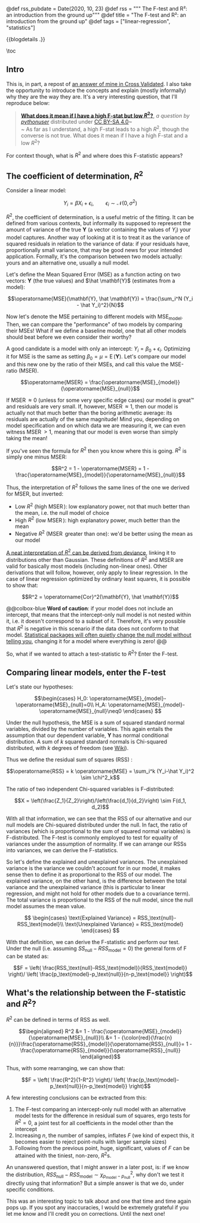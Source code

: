 @def rss_pubdate = Date(2020, 10, 23)
@def rss = """ The F-test and R²: an introduction from the ground up"""
@def title = "The F-test and R²: an introduction from the ground up"
@def tags = ["linear-regression", "statistics"]

{{blogdetails .}}

\toc

## Intro

This is, in part, a repost of [an answer of mine in Cross Validated](https://stats.stackexchange.com/a/491084/60613).
I also take the opportunity to introduce the concepts and explain (mostly informally) why they are the way they are.
It's a very interesting question, that I'll reproduce below:

>  [**What does it mean if I have a high F-stat but low $R^2$?**](https://stats.stackexchange.com/q/491069/60613), *a question by [pythonuser](https://stats.stackexchange.com/users/275786/pythonuser)* distributed under [CC BY-SA 4.0](https://creativecommons.org/licenses/by-sa/4.0/)~~~<br>~~~
>  As far as I understand, a high F-stat leads to a high $R^2$, though the converse is not true. What does it mean if I have a high F-stat and a low $R^2$?

For context though, what is $R^2$ and where does this F-statistic appears?

## The coefficient of determination, $R^2$

Consider a linear model:

$$Y_i = \beta X_i + \epsilon_i, \qquad \epsilon_i \sim \mathcal N(0, \sigma^2)$$

$R^2$, the coefficient of determination, is a useful metric of the fitting.
It can be defined from various contexts, but informally its supposed to represent the amount of variance of the true $\mathbf Y$ (a vector containing the values of $Y_i$) your model captures.
Another way of looking at it is to treat it as the variance of squared residuals in relation to the variance of data: if your residuals have, proportionally small variance, that may be good news for your intended application.
Formally, it's the comparison between two models actually: yours and an alternative one, usually a null model.

Let's define the Mean Squared Error (MSE) as a function acting on two vectors: $\mathbf Y$ (the true values) and $\hat \mathbf{Y}$ (estimates from a model):

$$\operatorname{MSE}(\mathbf{Y}, \hat \mathbf{Y}) = \frac{\sum_i^N (Y_i - \hat Y_i)^2}{N}$$

Now let's denote the MSE pertaining to different models with $\operatorname{MSE}_\text{model}$.
Then, we can compare the "performance" of two models by comparing their MSEs!
What if we define a baseline model, one that all other models should beat before we even consider their worthy?

A good candidate is a model with only an intercept: $Y_i = \beta_0 + \epsilon_i$.
Optimizing it for MSE is the same as setting $\beta_0 = \mu = \operatorname{E}(\mathbf Y)$.
Let's compare our model and this new one by the ratio of their MSEs, and call this value the MSE-ratio (MSER).

$$\operatorname{MSER} = \frac{\operatorname{MSE}_{model}}{\operatorname{MSE}_{null}}$$

If $\operatorname{MSER} \approx 0$ (unless for some very specific edge cases) our model is great™ and residuals are very small.
If, however, $\operatorname{MSER} \approx 1$, then our model is actually not that much better than the boring arithmetic average: its residuals are actually of the same magnitude!
Mind you, depending on model specification and on which data we are measuring it, we can even witness $\operatorname{MSER} > 1$, meaning that our model is even worse than simply taking the mean!

If you've seen the formula for $R^2$ then you know where this is going.
$R^2$ is simply one minus MSER:

$$R^2 = 1 - \operatorname{MSER} = 1 - \frac{\operatorname{MSE}_{model}}{\operatorname{MSE}_{null}}$$

Thus, the interpretation of $R^2$ follows the same lines of the one we derived for MSER, but inverted:
 - Low $R^2$ (high $\operatorname{MSER}$): low explanatory power, not that much better than the mean, i.e. the null model of choice
 - High $R^2$ (low $\operatorname{MSER}$): high explanatory power, much better than the mean
 - Negative $R^2$ ($\operatorname{MSER}$ greater than one): we'd be better using the mean as our model

[A neat interpretation of $R^2$ can be derived from deviance](https://stats.stackexchange.com/a/359997/60613), linking it to distributions other than Gaussian.
These definitions of $R^2$ and MSER are valid for basically most models (including non-linear ones).
Other derivations that will follow, however, only apply to linear regression.
In the case of linear regression optimized by ordinary least squares, it is possible to show that:

$$R^2 = \operatorname{Cor}^2(\mathbf{Y}, \hat \mathbf{Y})$$

@@colbox-blue
**Word of caution**: if your model does not include an intercept, that means that the intercept-only null model is not nested within it, i.e. it doesn't correspond to a subset of it.
Therefore, it's very possible that $R^2$ is negative in this scenario if the data does not conform to that model.
[Statistical packages will often quietly change the null model without telling you](https://stats.stackexchange.com/a/26205/60613), changing it for a model where everything is zero!
@@

So, what if we wanted to attach a test-statistic to $R^2$?
Enter the F-test.

## Comparing linear models, enter the F-test

Let's state our hypotheses:

$$\begin{cases}
H_0: \operatorname{MSE}_{model}-\operatorname{MSE}_{null}=0\\
H_A: \operatorname{MSE}_{model}-\operatorname{MSE}_{null}\neq0
\end{cases}
$$

Under the null hypothesis, the MSE is a sum of squared standard normal variables, divided by the number of variables.
This again entails the assumption that our dependent variable, $\mathbf Y$ has normal conditional distribution.
A sum of $k$ squared standard normals is Chi-squared distributed, with $k$ degrees of freedom (see [Wiki](https://en.wikipedia.org/wiki/Chi-square_distribution#Definitions)).

Thus we define the residual sum of squares (RSS) :

$$\operatorname{RSS} = k \operatorname{MSE} = \sum_i^k (Y_i-\hat Y_i)^2 \sim \chi^2_k$$

The ratio of two independent Chi-squared variables is F-distributed:

$$X = \left(\frac{Z_1}{Z_2}\right)/\left(\frac{d_1}{d_2}\right) \sim F(d_1, d_2)$$

With all that information, we can see that the RSS of our alternative and our null models are Chi-squared distributed under the null.
In fact, the ratio of variances (which is proportional to the sum of squared normal variables) is F-distributed.
The F-test is commonly employed to test for equality of variances under the assumption of normality.
If we can arrange our RSSs into variances, we can derive the F-statistics.

So let's define the explained and unexplained variances.
The unexplained variance is the variance we couldn't account for in our model, it makes sense then to define it as proportional to the RSS of our model.
The explained variance, on the other hand, is the difference between the total variance and the unexplained variance (this is particular to linear regression, and might not hold for other models due to a covariance term).
The total variance is proportional to the RSS of the null model, since the null model assumes the mean value.

$$
\begin{cases}
    \text{Explained Variance} = RSS_\text{null}-RSS_\text{model}\\
    \text{Unexplained Variance} = RSS_\text{model}
\end{cases}
$$

With that definition, we can derive the F-statistic and perform our test.
Under the null (i.e. assuming $SS_\text{null}-RSS_\text{model} =0$) the general form of F can be stated as: 

$$F = 
\left(
\frac{RSS_\text{null}-RSS_\text{model}}{RSS_\text{model}}
\right)/
\left(
\frac{p_\text{model}-p_\text{null}}{n-p_\text{model}}
\right)$$

## What's the relationship between the F-statistic and $R^2$?

$R^2$ can be defined in terms of RSS as well.

$$\begin{aligned}
R^2 &=  1 - \frac{\operatorname{MSE}_{model}}{\operatorname{MSE}_{null}}\\
&=  1 - {\color{red}{\frac{n}{n}}}\frac{\operatorname{RSS}_{model}}{\operatorname{RSS}_{null}}=  1 - \frac{\operatorname{RSS}_{model}}{\operatorname{RSS}_{null}}
\end{aligned}$$

Thus, with some rearranging, we can show that:

$$F = 
\left(
\frac{R^2}{1-R^2}
\right)/
\left(
\frac{p_\text{model}-p_\text{null}}{n-p_\text{model}}
\right)$$

A few interesting conclusions can be extracted from this:
1. The F-test comparing an intercept-only null model with an alternative model tests for the difference in residual sum of squares, ergo tests for $R^2 = 0$, a joint test for all coefficients in the model other than the intercept
2. Increasing $n$, the number of samples, inflates $F$ (we kind of expect this, it becomes easier to reject point-nulls with larger sample sizes)
3. Following from the previous point, huge, significant, values of $F$ can be attained with the tiniest, non-zero, $R^2$s.

An unanswered question, that I might answer in a later post, is:
if we know the distribution, $RSS_\text{null}-RSS_\text{model} \sim \chi^2_{p_\text{model}-p_\text{null}}$, why don't we test it directly using that information?
But a simple answer is that we do, under specific conditions.

This was an interesting topic to talk about and one that time and time again pops up.
If you spot any inaccuracies, I would be extremely grateful if you let me know and I'll credit you on corrections.
Until the next one!